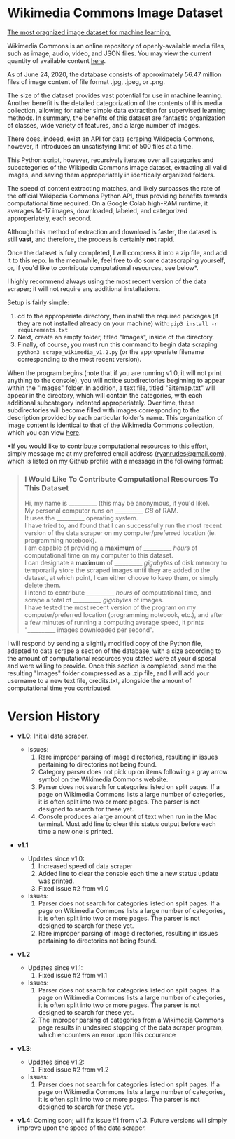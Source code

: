 # Wikimedia Commons Image Dataset

<ins>The most oragnized image dataset for machine learning.</ins>

Wikimedia Commons is an online repository of openly-available media files, such as image, audio, video, and JSON files. You may view the current quantity of available content [here](https://commons.wikimedia.org/wiki/Special:MediaStatistics).

As of June 24, 2020, the database consists of approximately 56.47 million files of image content of file format .jpg, .jpeg, or .png.

The size of the dataset provides vast potential for use in machine learning. Another benefit is the detailed categorization of the contents of this media collection, allowing for rather simple data extraction for supervised learning methods. In summary, the benefits of this dataset are fantastic organization of classes, wide variety of features, and a large number of images.

There does, indeed, exist an API for data scraping Wikipedia Commons, however, it introduces an unsatisfying limit of 500 files at a time.

This Python script, however, recursively iterates over all categories and subcategories of the Wikipedia Commons image dataset, extracting all valid images, and saving them approperiately in identically organized folders.

The speed of content extracting matches, and likely surpasses the rate of the official Wikipedia Commons Python API, thus providing benefits towards computational time required. On a Google Colab high-RAM runtime, it averages 14-17 images, downloaded, labeled, and categorized approperiately, each second.

Although this method of extraction and download is faster, the dataset is still <b>vast</b>, and therefore, the process is certainly <b>not</b> rapid.

Once the dataset is fully completed, I will compress it into a zip file, and add it to this repo. In the meanwhile, feel free to do some datascraping yourself, or, if you'd like to contribute computational resources, see below*.

I highly recommend always using the most recent version of the data scraper; it will not require any additional installations.

Setup is fairly simple:
1.  cd to the approperiate directory, then install the required packages (if they are not installed already on your machine) with: ```pip3 install -r requirements.txt```
2.  Next, create an empty folder, titled "Images", inside of the directory.
3.  Finally, of course, you must run this command to begin data scraping ```python3 scrape_wikimedia_v1.2.py``` (or the approperiate filename corresponding to the most recent version).

When the program begins (note that if you are running v1.0, it will not print anything to the console), you will notice subdirectories beginning to appear within the "Images" folder. In addition, a text file, titled "Sitemap.txt" will appear in the directory, which will contain the categories, with each additional subcategory indented approperiately. Over time, these subdirectories will become filled with images corresponding to the description provided by each particular folder's name. This organization of image content is identical to that of the Wikimedia Commons collection, which you can view [here](https://commons.wikimedia.org/wiki/Category:Categories).

*If you would like to contribute computational resources to this effort, simply message me at my preferred email address (ryanrudes@gmail.com), which is listed on my Github profile with a message in the following format:

> ### I Would Like To Contribute Computational Resources To This Dataset
> Hi, my name is __________ (this may be anonymous, if you'd like). <br/>
> My personal computer runs on __________ _GB_ of RAM. <br/>
> It uses the __________ operating system. <br/>
> I have tried to, and found that I can successfully run the most recent version of the data scraper on my computer/preferred location (ie. programming notebook). <br/>
> I am capable of providing a **maximum** of __________ _hours_ of computational time on my computer to this dataset. <br/>
> I can designate a **maximum** of __________ _gigabytes_ of disk memory to temporarily store the scraped images until they are added to the dataset, at which point, I can either choose to keep them, or simply delete them. <br/>
> I intend to contribute __________ _hours_ of computational time, and scrape a total of __________ _gigabytes_ of images. <br/>
> I have tested the most recent version of the program on my computer/preferred location (programming notebook, etc.), and after a few minutes of running a computing average speed, it prints "__________ images downloaded per second". <br/>

I will respond by sending a slightly modified copy of the Python file, adapted to data scrape a section of the database, with a size according to the amount of computational resources you stated were at your disposal and were willing to provide. Once this section is completed, send me the resulting "Images" folder compressed as a .zip file, and I will add your username to a new text file, credits.txt, alongside the amount of computational time you contributed.

# Version History
- __v1.0__: Initial data scraper. <br/>
  * Issues:
    1.  Rare improper parsing of image directories, resulting in issues pertaining to directories not being found.
    2.  Category parser does not pick up on items following a gray arrow symbol on the Wikimedia Commons website.
    3.  Parser does not search for categories listed on split pages. If a page on Wikimedia Commons lists a large number of categories, it is often split into two or more pages. The parser is not designed to search for these yet.
    4.  Console produces a large amount of text when run in the Mac terminal. Must add line to clear this status output before each time a new one is printed.
    
- __v1.1__ <br/>
  * Updates since v1.0:
    1.  Increased speed of data scraper
    2.  Added line to clear the console each time a new status update was printed.
    3.  Fixed issue #2 from v1.0
  * Issues:
    1.  Parser does not search for categories listed on split pages. If a page on Wikimedia Commons lists a large number of categories, it is often split into two or more pages. The parser is not designed to search for these yet.
    2.  Rare improper parsing of image directories, resulting in issues pertaining to directories not being found.
 
- __v1.2__ <br/>
  * Updates since v1.1:
    1.  Fixed issue #2 from v1.1
  * Issues:
    1.  Parser does not search for categories listed on split pages. If a page on Wikimedia Commons lists a large number of categories, it is often split into two or more pages. The parser is not designed to search for these yet.
    2.  The improper parsing of categories from a Wikimedia Commons page results in undesired stopping of the data scraper program, which encounters an error upon this occurance

- __v1.3__: <br/>
  * Updates since v1.2:
    1.  Fixed issue #2 from v1.2
  * Issues:
    1.  Parser does not search for categories listed on split pages. If a page on Wikimedia Commons lists a large number of categories, it is often split into two or more pages. The parser is not designed to search for these yet.
    
- __v1.4__: Coming soon; will fix issue #1 from v1.3. Future versions will simply improve upon the speed of the data scraper.
